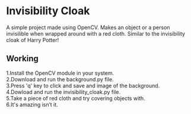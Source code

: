 # Invisibility Cloak
A simple project made using OpenCV. Makes an object or a person invisilible when wrapped around with a red cloth. Similar to the invisibility cloak of Harry Potter!

## Working
1.Install the OpenCV module in your system. <br>
2.Download and run the background.py file. <br>
3.Press 'q' key to click and save and image of the background. <br>
4.Dowload and run the invisibility_cloak.py file. <br>
5.Take a piece of red cloth and try covering objects with. <br>
6.It's amazing isn’t it.
